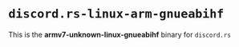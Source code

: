 # `discord.rs-linux-arm-gnueabihf`

This is the **armv7-unknown-linux-gnueabihf** binary for `discord.rs`

